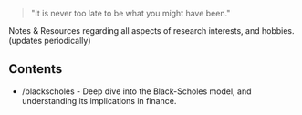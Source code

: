 > "It is never too late to be what you might have been."

Notes & Resources regarding all aspects of research interests, and hobbies. (updates periodically)

## Contents
- /blackscholes - Deep dive into the Black-Scholes model, and understanding its implications in finance.